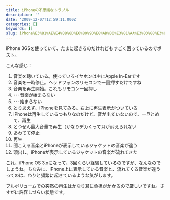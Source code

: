 ```yaml
---
title: iPhoneの不思議なトラブル
description: ''
date: '2009-12-07T12:59:11.000Z'
categories: []
keywords: []
slug: iPhone%E3%81%AE%E4%B8%8D%E6%80%9D%E8%AD%B0%E3%81%AA%E3%83%88%E3%83%A9%E3%83%96%E3%83%AB
---
```

iPhone 3GSを使っていて、たまに起きるのだけれどもすごく困っているのでポスト。

こんな感じ：

1.  音楽を聴いている。使っているイヤホンは主にApple In-Earです
2.  音楽を一時停止。ヘッドフォンのリモコンで一回押すだけですね
3.  音楽を再生開始。これもリモコン一回押し
4.  ･･･音楽が始まらない
5.  ･･･始まらない
6.  とりあえず、iPhoneを見てみる。右上に再生表示がついている
7.  iPhoneは再生しているつもりなのだけど、音が出ていないので、一旦とめて、再生
8.  とつぜん最大音量で再生（かなりデカくって耳が耐えられない
9.  あわてて停止
10.  再生
11.  聞こえる音楽とiPhoneが表示しているジャケットの音楽が違う
12.  頭出し。iPhoneが表示しているジャケットの音楽が流れてきた

これ、iPhone OS 3.xになって、3回くらい経験しているのですが、なんなのでしょうね。ちなみに、iPhone上に表示している音楽と、流れてくる音楽が違うってのは、わりと頻繁に起きているような気がします。

フルボリュームでの突然の再生はかなり耳に負担がかかるので厳しいですね。さすがに許容しづらい状態です。
